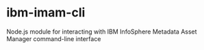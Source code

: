 # ibm-imam-cli
Node.js module for interacting with IBM InfoSphere Metadata Asset Manager command-line interface
